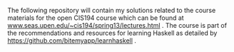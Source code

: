 The following repository will contain my solutions related to the course materials for the open CIS194 course which can be found at www.seas.upen.edu/~cis194/spring13/lectures.html . The course is part of the recommendations and resources for learning Haskell as detailed by https://github.com/bitemyapp/learnhaskell .
